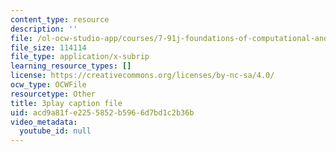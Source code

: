 ```yaml
---
content_type: resource
description: ''
file: /ol-ocw-studio-app/courses/7-91j-foundations-of-computational-and-systems-biology-spring-2014/acd9a81fe2255852b5966d7bd1c2b36b_1EMonM7qAU8.vtt
file_size: 114114
file_type: application/x-subrip
learning_resource_types: []
license: https://creativecommons.org/licenses/by-nc-sa/4.0/
ocw_type: OCWFile
resourcetype: Other
title: 3play caption file
uid: acd9a81f-e225-5852-b596-6d7bd1c2b36b
video_metadata:
  youtube_id: null
---
```

